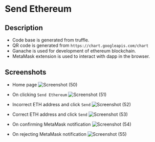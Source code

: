# Send Ethereum

## Description
- Code base is generated from truffle.
- QR code is generated from `https://chart.googleapis.com/chart`
- Ganache is used for development of ethereum blockchain.
- MetaMask extension is used to interact with dapp in the browser.

## Screenshots
- Home page
![Screenshot (50)](https://user-images.githubusercontent.com/40430894/117573551-2c809600-b0f6-11eb-94d1-40aef26bade2.png)

- On clicking `Send Ethereum`
![Screenshot (51)](https://user-images.githubusercontent.com/40430894/117573593-6e114100-b0f6-11eb-9334-f45883bea530.png)

- Incorrect ETH address and click `Send`
![Screenshot (52)](https://user-images.githubusercontent.com/40430894/117573617-8f722d00-b0f6-11eb-8110-a409729c8181.png)

- Correct ETH address and click `Send`
![Screenshot (53)](https://user-images.githubusercontent.com/40430894/117573650-c47e7f80-b0f6-11eb-8f2d-354c012f55b2.png)

- On confirming MetaMask notification
![Screenshot (54)](https://user-images.githubusercontent.com/40430894/117573670-e6780200-b0f6-11eb-9b84-de0836835bd2.png)

- On rejecting MetaMask notification
![Screenshot (55)](https://user-images.githubusercontent.com/40430894/117573695-04ddfd80-b0f7-11eb-9d16-db90985fad4d.png)

